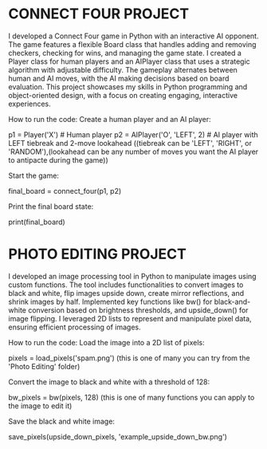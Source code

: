 # CONNECT FOUR PROJECT
I developed a Connect Four game in Python with an interactive AI opponent. The game features a flexible Board class that handles adding and removing checkers, checking for wins, and managing the game state. I created a Player class for human players and an AIPlayer class that uses a strategic algorithm with adjustable difficulty. The gameplay alternates between human and AI moves, with the AI making decisions based on board evaluation. This project showcases my skills in Python programming and object-oriented design, with a focus on creating engaging, interactive experiences.


How to run the code:
Create a human player and an AI player:

p1 = Player('X')  # Human player
p2 = AIPlayer('O', 'LEFT', 2)  # AI player with LEFT tiebreak and 2-move lookahead ((tiebreak can be 'LEFT', 'RIGHT', or 'RANDOM'),(lookahead can be any number of moves you want the AI player to antipacte during the game))

Start the game:

final_board = connect_four(p1, p2)

Print the final board state:

print(final_board)

# PHOTO EDITING PROJECT
I developed an image processing tool in Python to manipulate images using custom functions. The tool includes functionalities to convert images to black and white, flip images upside down, create mirror reflections, and shrink images by half. Implemented key functions like bw() for black-and-white conversion based on brightness thresholds, and upside_down() for image flipping. I leveraged 2D lists to represent and manipulate pixel data, ensuring efficient processing of images. 


How to run the code:
Load the image into a 2D list of pixels:

pixels = load_pixels('spam.png') (this is one of many you can try from the 'Photo Editing' folder)

Convert the image to black and white with a threshold of 128:

bw_pixels = bw(pixels, 128) (this is one of many functions you can apply to the image to edit it)

Save the black and white image:

save_pixels(upside_down_pixels, 'example_upside_down_bw.png')
